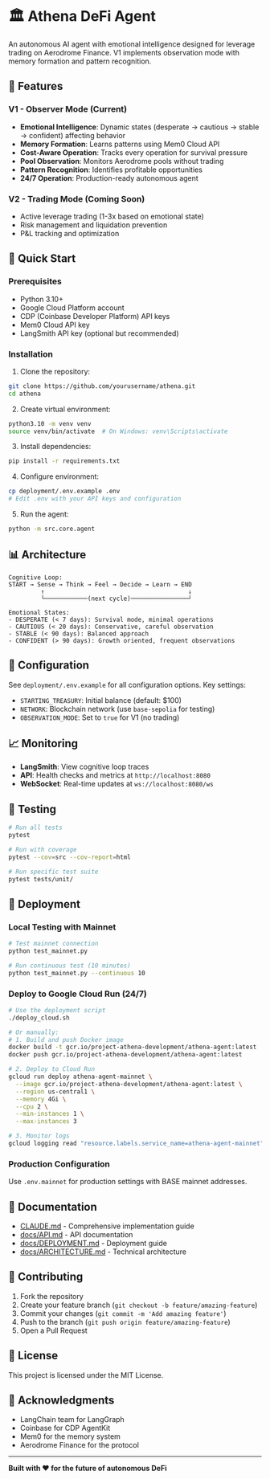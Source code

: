 # 🏛️ Athena DeFi Agent

An autonomous AI agent with emotional intelligence designed for leverage trading on Aerodrome Finance. V1 implements observation mode with memory formation and pattern recognition.

## 🌟 Features

### V1 - Observer Mode (Current)
- **Emotional Intelligence**: Dynamic states (desperate → cautious → stable → confident) affecting behavior
- **Memory Formation**: Learns patterns using Mem0 Cloud API
- **Cost-Aware Operation**: Tracks every operation for survival pressure
- **Pool Observation**: Monitors Aerodrome pools without trading
- **Pattern Recognition**: Identifies profitable opportunities
- **24/7 Operation**: Production-ready autonomous agent

### V2 - Trading Mode (Coming Soon)
- Active leverage trading (1-3x based on emotional state)
- Risk management and liquidation prevention
- P&L tracking and optimization

## 🚀 Quick Start

### Prerequisites
- Python 3.10+
- Google Cloud Platform account
- CDP (Coinbase Developer Platform) API keys
- Mem0 Cloud API key
- LangSmith API key (optional but recommended)

### Installation

1. Clone the repository:
```bash
git clone https://github.com/yourusername/athena.git
cd athena
```

2. Create virtual environment:
```bash
python3.10 -m venv venv
source venv/bin/activate  # On Windows: venv\Scripts\activate
```

3. Install dependencies:
```bash
pip install -r requirements.txt
```

4. Configure environment:
```bash
cp deployment/.env.example .env
# Edit .env with your API keys and configuration
```

5. Run the agent:
```bash
python -m src.core.agent
```

## 📊 Architecture

```
Cognitive Loop:
START → Sense → Think → Feel → Decide → Learn → END
         ↑                                        ↓
         └────────────(next cycle)────────────────┘

Emotional States:
- DESPERATE (< 7 days): Survival mode, minimal operations
- CAUTIOUS (< 20 days): Conservative, careful observation  
- STABLE (< 90 days): Balanced approach
- CONFIDENT (> 90 days): Growth oriented, frequent observations
```

## 🔧 Configuration

See `deployment/.env.example` for all configuration options. Key settings:

- `STARTING_TREASURY`: Initial balance (default: $100)
- `NETWORK`: Blockchain network (use `base-sepolia` for testing)
- `OBSERVATION_MODE`: Set to `true` for V1 (no trading)

## 📈 Monitoring

- **LangSmith**: View cognitive loop traces
- **API**: Health checks and metrics at `http://localhost:8080`
- **WebSocket**: Real-time updates at `ws://localhost:8080/ws`

## 🧪 Testing

```bash
# Run all tests
pytest

# Run with coverage
pytest --cov=src --cov-report=html

# Run specific test suite
pytest tests/unit/
```

## 🚢 Deployment

### Local Testing with Mainnet

```bash
# Test mainnet connection
python test_mainnet.py

# Run continuous test (10 minutes)
python test_mainnet.py --continuous 10
```

### Deploy to Google Cloud Run (24/7)

```bash
# Use the deployment script
./deploy_cloud.sh

# Or manually:
# 1. Build and push Docker image
docker build -t gcr.io/project-athena-development/athena-agent:latest .
docker push gcr.io/project-athena-development/athena-agent:latest

# 2. Deploy to Cloud Run
gcloud run deploy athena-agent-mainnet \
  --image gcr.io/project-athena-development/athena-agent:latest \
  --region us-central1 \
  --memory 4Gi \
  --cpu 2 \
  --min-instances 1 \
  --max-instances 3

# 3. Monitor logs
gcloud logging read "resource.labels.service_name=athena-agent-mainnet" --limit=50
```

### Production Configuration

Use `.env.mainnet` for production settings with BASE mainnet addresses.

## 📖 Documentation

- [CLAUDE.md](CLAUDE.md) - Comprehensive implementation guide
- [docs/API.md](docs/API.md) - API documentation
- [docs/DEPLOYMENT.md](docs/DEPLOYMENT.md) - Deployment guide
- [docs/ARCHITECTURE.md](docs/ARCHITECTURE.md) - Technical architecture

## 🤝 Contributing

1. Fork the repository
2. Create your feature branch (`git checkout -b feature/amazing-feature`)
3. Commit your changes (`git commit -m 'Add amazing feature'`)
4. Push to the branch (`git push origin feature/amazing-feature`)
5. Open a Pull Request

## 📄 License

This project is licensed under the MIT License.

## 🙏 Acknowledgments

- LangChain team for LangGraph
- Coinbase for CDP AgentKit
- Mem0 for the memory system
- Aerodrome Finance for the protocol

---

**Built with ❤️ for the future of autonomous DeFi**